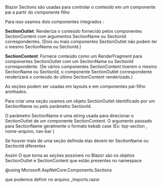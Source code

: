 Blazor Sections são usadas para controlar o conteúdo em um componente  pai a partir do componente filho

Para isso usamos dois componentes integrados  :

**SectionOutlet**: Renderiza o conteúdo fornecido pelos componentes SectionContent com argumentos 
SectionName ou SectionId correspondentes. 
(Dois ou mais componentes SectionOutlet não podem ter o mesmo SectionName ou SectionId.)

**SectionContent**: Fornece conteúdo como um RenderFragment para componentes SectionOutlet com um 
SectionName ou SectionId correspondente. 
(Se vários componentes SectionContent tiverem o mesmo SectionName ou SectionId, o componente 
SectionOutlet correspondente renderizará o conteúdo do último SectionContent renderizado.)

As seções podem ser usadas em layouts e em componentes pai-filho aninhados.

Para criar uma seção usamos um objeto SectionOutlet identificado por um SectionName ou pelo parâmetro SectionId.

O parâmetro SectionName é uma string usada para direcionar o SectionOutlet de um componente SectionContent.
O argumento passado para SectionName geralmente o formato kebab case  (Ex: top-section , nome-arquivo, nav-bar )

Se houver mais de uma seção definida elas devem ter SectionName ou SectionId diferentes

Assim O que torna as seções possíveis no Blazor são os objetos SectionOutlet e SectionContent que estão presentes no namespace

@using Microsoft.AspNetCore.Components.Sections

que podemos definir no arquivo _Imports.razor 
  
